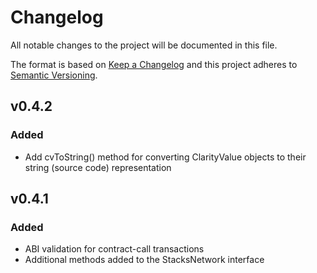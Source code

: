 # Changelog
All notable changes to the project will be documented in this file.

The format is based on [Keep a Changelog](https://keepachangelog.com/en/1.0.0/)
and this project adheres to [Semantic Versioning](https://semver.org/spec/v2.0.0.html).

## v0.4.2 

### Added
- Add cvToString() method for converting ClarityValue objects to their string (source code) representation

## v0.4.1 

### Added
- ABI validation for contract-call transactions
- Additional methods added to the StacksNetwork interface

